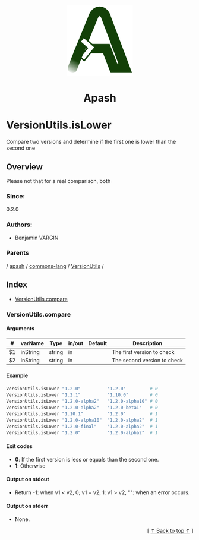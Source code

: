 
<div align='center' id='apash-top'>
  <a href='https://github.com/hastec-fr/apash'>
    <img alt='apash-logo' src='../../../../../../assets/apash-logo.svg'/>
  </a>

  # Apash
</div>

# VersionUtils.isLower

Compare two versions and determine if the first one is lower than the second one

## Overview

Please not that for a real comparison, both 
### Since:
0.2.0

### Authors:
* Benjamin VARGIN

### Parents
<!-- apash.parentBegin -->
[](../../../../.md) / [apash](../../../apash.md) / [commons-lang](../../commons-lang.md) / [VersionUtils](../VersionUtils.md) / 
<!-- apash.parentEnd -->

## Index

* [VersionUtils.compare](#versionutilscompare)

### VersionUtils.compare

#### Arguments
| #      | varName        | Type          | in/out   | Default    | Description                           |
|--------|----------------|---------------|----------|------------|---------------------------------------|
| $1     | inString       | string        | in       |            | The first version to check            |
| $2     | inString       | string        | in       |            | The second version to check           |

#### Example

```bash
VersionUtils.isLower "1.2.0"          "1.2.0"         # 0
VersionUtils.isLower "1.2.1"          "1.10.0"        # 0
VersionUtils.isLower "1.2.0-alpha2"   "1.2.0-alpha10" # 0
VersionUtils.isLower "1.2.0-alpha2"   "1.2.0-beta1"   # 0
VersionUtils.isLower "1.10.1"         "1.2.0"         # 1
VersionUtils.isLower "1.2.0-alpha10"  "1.2.0-alpha2"  # 1
VersionUtils.isLower "1.2.0-final"    "1.2.0-alpha2"  # 1
VersionUtils.isLower "1.2.0"          "1.2.0-alpha2"  # 1
```

#### Exit codes

* **0**: If the first version is less or equals than the second one.
* **1**: Otherwise

#### Output on stdout

* Return -1: when v1 < v2, 0; v1 = v2, 1: v1 > v2, "": when an error occurs.

#### Output on stderr

* None.


  <div align='right'>[ <a href='#apash-top'>↑ Back to top ↑</a> ]</div>

